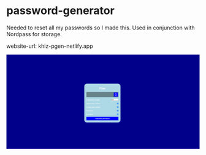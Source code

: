 # password-generator
Needed to reset all my passwords so I made this.  Used in conjunction with Nordpass for storage.

website-url: khiz-pgen-netlify.app

![App example](pgen.png)
